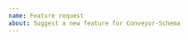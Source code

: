 ```yaml
---
name: Feature request
about: Suggest a new feature for Conveyor-Schema
---
```


<!--
Replace this comment with a description of what the feature should do. Include details such as links relevant specs or previous discussions.
-->

<!--
Replace this comment with an example.py of the problem which this feature would resolve. Is this problem solvable without changes to Conveyor-Schema, such as by subclassing or using an extension?
-->
